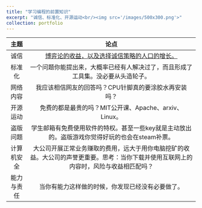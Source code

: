 ```yaml
---
title: "学习编程的前置知识"
excerpt: "诚信、标准化、开源运动<br/><img src='/images/500x300.png'>"
collection: portfolio
---
```


|       主题        |                                   论点                                   |
|:---------------:|:----------------------------------------------------------------------:|
|       诚信        | [博弈论的收益，以及选择诚信策略的人口的增长。](https://www.bilibili.com/video/BV19T4m1U7qX/) | 
|       标准化       |                    一个问题你能提出来，大概率已经有人解决过了，而且形成了工具集。没必要从头造轮子。                     | 
|      网络内容       |                      我应该相信网友的回答吗？CPU针脚真的要涂胶水再安装吗？                      |
|      开源运动       |                  免费的都是最贵的吗？MIT公开课、Apache、arxiv、Linux。                  |
|      盗版问题       |          学生邮箱有免费使用软件的特权。甚至一些key就是主动放出的。盗版游戏你觉得好玩的也会在steam补票。           |
|      计算机安全      | 大公司开展正常业务赚取的费用，远大于用你电脑挖矿的收益。大公司的声誉更重要。思考：当你下载并使用互联网上的内容时，风险与收益相匹配吗？|
|      能力与责任      |                        当你有能力这样做的时候，你发现已经没有必要做了。                        |
